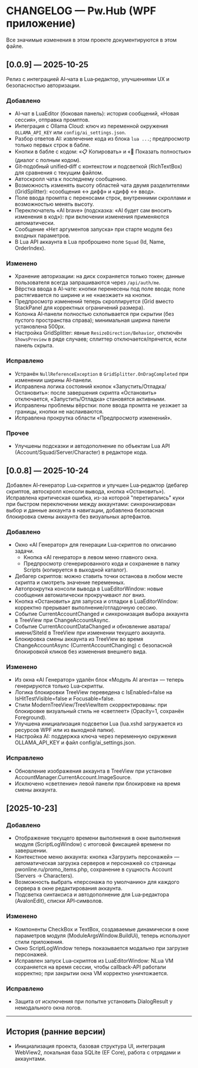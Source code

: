 ﻿# CHANGELOG — Pw.Hub (WPF приложение)

Все значимые изменения в этом проекте документируются в этом файле.

## [0.0.9] — 2025-10-25
Релиз с интеграцией AI‑чата в Lua‑редактор, улучшениями UX и безопасностью авторизации.

### Добавлено
- AI‑чат в LuaEditor (боковая панель): история сообщений, «Новая сессия», отправка промптов.
- Интеграция с Ollama Cloud: ключ из переменной окружения `OLLAMA_API_KEY` или `config/ai_settings.json`.
- Разбор ответов AI: извлечение кода из блока ```lua ...```; предпросмотр только первых строк в бабле.
- Кнопки в бабле с кодом: «📋 Копировать» и «🔎 Показать полностью» (диалог с полным кодом).
- Git‑подобный unified‑diff с контекстом и подсветкой (RichTextBox) для сравнения с текущим файлом.
- Автоскролл чата к последнему сообщению.
- Возможность изменять высоту областей чата двумя разделителями (GridSplitter): «сообщения ↔ дифф» и «дифф ↔ ввод».
- Поле ввода промпта с переносами строк, внутренними скроллами и возможностью менять высоту.
- Переключатель «AI brave» (подсказка: «AI будет сам вносить изменения в код»): при включении изменения применяются автоматически.
- Сообщение «Нет аргументов запуска» при старте модуля без входных параметров.
- В Lua API аккаунта в Lua проброшено поле `Squad` (Id, Name, OrderIndex).

### Изменено
- Хранение авторизации: на диск сохраняется только токен; данные пользователя всегда запрашиваются через `/api/auth/me`.
- Вёрстка ввода в AI‑чате: кнопки перенесены под поле ввода; поле растягивается по ширине и не «наезжает» на кнопки.
- Предпросмотр изменений теперь скроллируется (Grid вместо StackPanel для корректных ограничений размера).
- Колонка AI‑панели полностью схлопывается при скрытии (без пустого пространства справа); минимальная ширина панели установлена 500px.
- Настройка GridSplitter: явные `ResizeDirection/Behavior`, отключён `ShowsPreview` в ряде случаев; сплиттер отключается/прячется, если панель скрыта.

### Исправлено
- Устранён `NullReferenceException` в `GridSplitter.OnDragCompleted` при изменении ширины AI‑панели.
- Исправлена логика состояний кнопок «Запустить/Отладка/Остановить»: после завершения скрипта «Остановить» отключается, «Запустить/Отладка» становятся активными.
- Исправлены проблемы вёрстки: поле ввода промпта не уезжает за границы, кнопки не наслаиваются.
- Исправлена прокрутка области «Предпросмотр изменений».

### Прочее
- Улучшены подсказки и автодополнение по объектам Lua API (Account/Squad/Server/Character) в редакторе кода.

## [0.0.8] — 2025-10-24
Добавлен AI‑генератор Lua‑скриптов и улучшен Lua‑редактор (дебагер скриптов, автоскролл консоли вывода, кнопка «Остановить»). 
Исправлена критическая ошибка, из-за которой "перетирались" куки при быстром переключении между аккаунтами: синхронизирован выбор и данные аккаунта в навигации, добавлена безопасная блокировка смены аккаунта без визуальных артефактов.

### Добавлено
- Окно «AI Генератор» для генерации Lua‑скриптов по описанию задачи.
  - Кнопка «AI генератор» в левом меню главного окна.
  - Предпросмотр сгенерированного кода и сохранение в папку Scripts (копируется в выходной каталог).
- Дебагер скриптов: можно ставить точки останова в любом месте скрипта и смотреть значение переменных.
- Автопрокрутка консоли вывода в LuaEditorWindow: новые сообщения автоматически прокручивают лог вниз.
- Кнопка «Остановить» для запуска и отладки в LuaEditorWindow: корректно прерывает выполнение/отладочную сессию.
- Событие CurrentAccountChanged и синхронизация выбора аккаунта в TreeView при ChangeAccountAsync.
- Событие CurrentAccountDataChanged и обновление аватара/имени/SiteId в TreeView при изменении текущего аккаунта.
- Блокировка смены аккаунта из TreeView во время ChangeAccountAsync (CurrentAccountChanging) с безопасной блокировкой кликов без изменения внешнего вида.

### Изменено
- Из окна «AI Генератор» удалён блок «Модуль AI агента» — теперь генерируются только Lua‑скрипты.
- Логика блокировки TreeView переведена с IsEnabled=false на IsHitTestVisible=false и Focusable=false.
- Стили ModernTreeView/TreeViewItem скорректированы: при блокировке визуальный стиль не «светлеет» (Opacity=1, сохранён Foreground).
- Улучшена инициализация подсветки Lua (lua.xshd загружается из ресурсов WPF или из выходной папки).
- Настройка AI: поддержка ключа через переменную окружения OLLAMA_API_KEY и файл config/ai_settings.json.

### Исправлено
- Обновление изображения аккаунта в TreeView при установке AccountManager.CurrentAccount.ImageSource.
- Исключено «светление» левой панели при блокировке на время смены аккаунта.

## [2025-10-23]
### Добавлено
- Отображение текущего времени выполнения в окне выполнения модуля (ScriptLogWindow) с итоговой фиксацией времени по завершении.
- Контекстное меню аккаунта: кнопка «Загрузить персонажей» — автоматическая загрузка серверов и персонажей со страницы pwonline.ru/promo_items.php, сохранение в сущность Account (Servers → Characters).
- Возможность выбрать «персонажа по умолчанию» для каждого сервера в окне редактирования аккаунта.
- Подсветка синтаксиса и автодополнение для Lua‑редактора (AvalonEdit), списки API‑символов.

### Изменено
- Компоненты CheckBox и TextBox, создаваемые динамически в окне параметров модуля (ModuleArgsWindow.BuildUi), теперь используют стили приложения.
- Окно ScriptLogWindow теперь показывается модально при загрузке персонажей.
- Исправлен запуск Lua‑скриптов из LuaEditorWindow: NLua VM сохраняется на время сессии, чтобы callback‑API работали корректно; при закрытии окна VM корректно уничтожается.

### Исправлено
- Защита от исключения при попытке установить DialogResult у немодального окна логов.

---

## История (ранние версии)
- Инициализация проекта, базовая структура UI, интеграция WebView2, локальная база SQLite (EF Core), работа с отрядами и аккаунтами.
